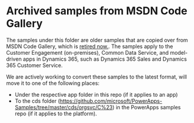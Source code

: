 # Archived samples from MSDN Code Gallery

The samples under this folder are older samples that are copied over from MSDN Code Gallery, which is [retired now.](https://docs.microsoft.com/teamblog/msdn-code-gallery-retired). The samples apply to the Customer Engagement (on-premises), Common Data Service, and model-driven apps in Dynamics 365, such as Dynamics 365 Sales and Dynamics 365 Customer Service.

We are actively working to convert these samples to the latest format, will move it to one of the following places:
- Under the respective app folder in this repo (if it applies to an app) 
- To the cds folder (<https://github.com/microsoft/PowerApps-Samples/tree/master/cds/orgsvc/C%23>) in the PowerApps samples repo (if it applies to the platform).

